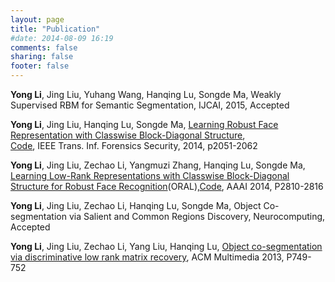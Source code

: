 ```yaml
---
layout: page
title: "Publication"
#date: 2014-08-09 16:19
comments: false
sharing: false
footer: false
---
```

**Yong Li**, Jing Liu, Yuhang Wang, Hanqing Lu, Songde Ma, Weakly Supervised RBM for Semantic Segmentation, IJCAI, 2015, Accepted 

**Yong Li**, Jing Liu, Hanqing Lu, Songde Ma, [Learning Robust Face Representation with Classwise Block-Diagonal Structure](http://ieeexplore.ieee.org/xpl/abstractKeywords.jsp?reload=true&arnumber=6918458&sortType%3Dasc_p_Sequence%26filter%3DAND(p_Publication_Number%3A10206)%26pageNumber%3D2%26rowsPerPage%3D75),  
[Code](https://github.com/liyong3forever/RCBD), IEEE Trans. Inf. Forensics Security, 2014, p2051-2062  

**Yong Li**, Jing Liu, Zechao Li, Yangmuzi Zhang, Hanqing Lu, Songde Ma, [Learning Low-Rank Representations with Classwise Block-Diagonal Structure for Robust Face Recognition](http://www.aaai.org/ocs/index.php/AAAI/AAAI14/paper/view/8200/8634)(ORAL),[Code](https://github.com/liyong3forever/CBDS/tree/master), AAAI 2014, P2810-2816  

**Yong Li**, Jing Liu, Zechao Li, Hanqing Lu, Songde Ma, Object  Co-segmentation via Salient and Common Regions Discovery, Neurocomputing,  Accepted   

**Yong Li**, Jing Liu, Zechao Li, Yang Liu, Hanqing Lu, 
[Object co-segmentation via discriminative low rank matrix recovery](http://dl.acm.org/citation.cfm?id=2502195), ACM Multimedia 2013, P749-752



